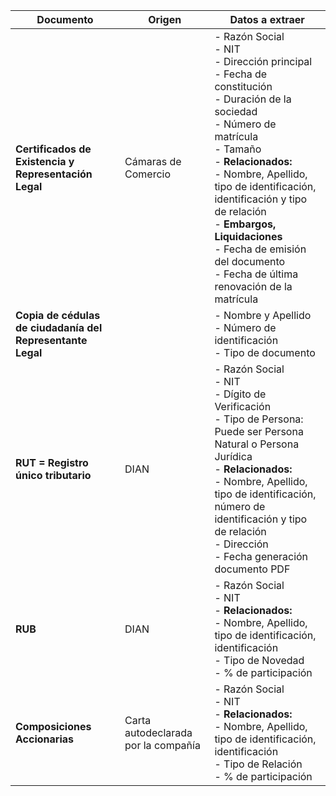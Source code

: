 | Documento                                                   | Origen                                       | Datos a extraer                                                                                                                                                                                                                                                            |
|-------------------------------------------------------------|----------------------------------------------|-----------------------------------------------------------------------------------------------------------------------------------------------------------------------------------------------------------------------------------------------------------------------------|
| **Certificados de Existencia y Representación Legal**       | Cámaras de Comercio                          | - Razón Social<br>- NIT<br>- Dirección principal<br>- Fecha de constitución<br>- Duración de la sociedad<br>- Número de matrícula<br>- Tamaño<br>- **Relacionados:**<br>  - Nombre, Apellido, tipo de identificación, identificación y tipo de relación<br>- **Embargos, Liquidaciones**<br>- Fecha de emisión del documento<br>- Fecha de última renovación de la matrícula |
| **Copia de cédulas de ciudadanía del Representante Legal**  |                                              | - Nombre y Apellido<br>- Número de identificación<br>- Tipo de documento                                                                                                                                                                                                    |
| **RUT = Registro único tributario**                         | DIAN                                         | - Razón Social<br>- NIT<br>- Dígito de Verificación<br>- Tipo de Persona: Puede ser Persona Natural o Persona Jurídica<br>- **Relacionados:**<br>  - Nombre, Apellido, tipo de identificación, número de identificación y tipo de relación<br>- Dirección<br>- Fecha generación documento PDF |
| **RUB**                                                     | DIAN                                         | - Razón Social<br>- NIT<br>- **Relacionados:**<br>  - Nombre, Apellido, tipo de identificación, identificación<br>- Tipo de Novedad<br>- % de participación                                                                                                                 |
| **Composiciones Accionarias**                              | Carta autodeclarada por la compañía          | - Razón Social<br>- NIT<br>- **Relacionados:**<br>  - Nombre, Apellido, tipo de identificación, identificación<br>  - Tipo de Relación<br>- % de participación                                                                                                             |
